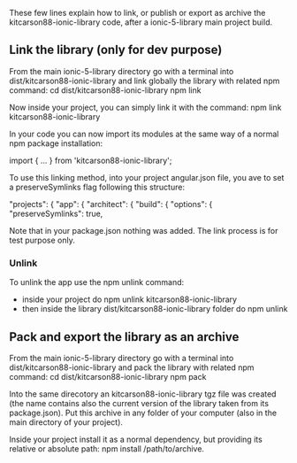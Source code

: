 These few lines explain how to link, or publish or export as archive the kitcarson88-ionic-library code,
after a ionic-5-library main project build.

## Link the library (only for dev purpose)
From the main ionic-5-library directory go with a terminal into dist/kitcarson88-ionic-library and link globally the library with related npm command:
    cd dist/kitcarson88-ionic-library
    npm link

Now inside your project, you can simply link it with the command:
    npm link kitcarson88-ionic-library

In your code you can now import its modules at the same way of a normal npm package installation:

import { ... } from 'kitcarson88-ionic-library';


To use this linking method, into your project angular.json file, you ave to set a preserveSymlinks flag following this
structure:

  "projects": {
    "app": {
      "architect": {
        "build": {
          "options": {
            "preserveSymlinks": true,


Note that in your package.json nothing was added. The link process is for test purpose only.

### Unlink
To unlink the app use the npm unlink command:
* inside your project do
    npm unlink kitcarson88-ionic-library
* then inside the library dist/kitcarson88-ionic-library folder do
    npm unlink

## Pack and export the library as an archive
From the main ionic-5-library directory go with a terminal into dist/kitcarson88-ionic-library and pack the library with related npm command:
    cd dist/kitcarson88-ionic-library
    npm pack

Into the same direcotory an kitcarson88-ionic-library tgz file was created (the name contains also the current version of the library taken from its package.json). Put this archive in any folder of your computer (also in the main directory of your project).

Inside your project install it as a normal dependency, but providing its relative or absolute path:
npm install /path/to/archive.
